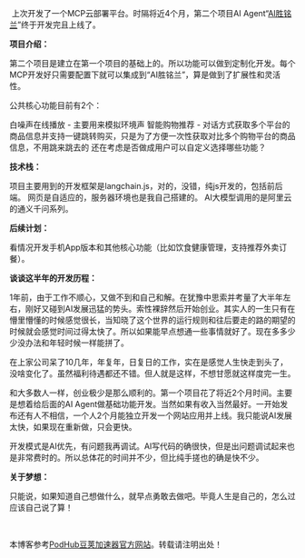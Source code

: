 ​
上次开发了一个MCP云部署平台。时隔将近4个月，第二个项目AI Agent“[AI胜铭兰](https://github.com)”终于开发完且上线了。

**项目介绍：**

第二个项目是建立在第一个项目的基础上的。所以功能可以做到定制化开发。每个MCP开发好只需要配置下就可以集成到“AI胜铭兰”，算是做到了扩展性和灵活性。

公共核心功能目前有2个：

白噪声在线播放 - 主要用来模拟环境声
智能购物推荐 - 对话方式获取多个平台的商品信息并支持一键跳转购买，只是为了方便一次性获取对比多个购物平台的商品信息，不用跳来跳去的
还在考虑是否做成用户可以自定义选择哪些功能？

**技术栈：**

项目主要用到的开发框架是langchain.js，对的，没错，纯js开发的，包括前后端。
网页是自适应的，服务器环境也是我自己搭建的。
AI大模型调用的是阿里云的通义千问系列。

**后续计划：**

看情况开发手机App版本和其他核心功能（比如饮食健康管理，支持推荐外卖订餐）。

**谈谈这半年的开发历程：**

1年前，由于工作不顺心，又做不到和自己和解。在犹豫中思索并考量了大半年左右，刚好又碰到AI发展迅猛的势头。索性裸辞然后开始创业。其实人的一生只有在懵里懵懂的时候感觉很长，当知晓了这个世界的运行规则和往后要走的路的期望的时候就会感觉时间过得太快了。所以如果能早点想通一些事情就好了。现在多多少少没办法和年轻时候一样能拼了。

在上家公司呆了10几年，年复年，日复日的工作，实在是感觉人生快走到头了，没啥变化了。虽然福利待遇都还不错。但人就是这样，不想甘愿就这样度完一生。

和大多数人一样，创业极少是那么顺利的。第一个项目花了将近2个月时间。主要是想着给后面的AI Agent做基础功能开发。当然如果有收入当然最好。一开始发布还有人不相信，一个人2个月能独立开发一个网站应用并上线。我只能说AI发展太快，如果现在重新做，只会更快。

开发模式是AI优先，有问题我再调试。AI写代码的确很快，但是出问题调试起来也是非常费时的。所以总体花的时间并不少，但比纯手搓也的确是快不少。

**关于梦想：**

只能说，如果知道自己想做什么，就早点勇敢去做吧。毕竟人生是自己的，怎么过应该自己说了算！

​

本博客参考[PodHub豆荚加速器官方网站](https://rikeduke.com)。转载请注明出处！
